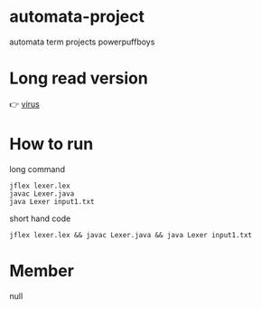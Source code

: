 # automata-project
automata term projects powerpuffboys

# Long read version
:point_right: [virus](https://tasty-feet-485.notion.site/jflex-project-automata-prof-sarun-87a54f6d8d8f4f208fbc7756fbb4378e)

# How to run
long command
```
jflex lexer.lex
javac Lexer.java
java Lexer input1.txt
```
short hand code
```
jflex lexer.lex && javac Lexer.java && java Lexer input1.txt
```


# Member
null

